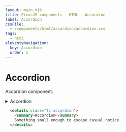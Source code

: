 ```yaml
---
layout: main.njk
title: FicusJS components - HTML - Accordion
label: Accordion
cssFile: 
  - /components/html/accordion/accordion.css
tags:
  - html
eleventyNavigation:
  key: Accordion
  order: 1
---
```

# Accordion

Accordion component.

<div class="fd-component-container">
  <details class="fc-accordion">
    <summary>Accordion</summary>
    Something small enough to escape casual notice.
  </details>
</div>

```html
  <details class="fc-accordion">
    <summary>Accordion</summary>
    Something small enough to escape casual notice.
  </details>
```
